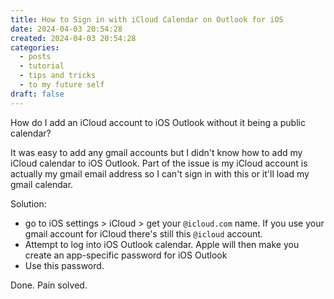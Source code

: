 ```yaml
---
title: How to Sign in with iCloud Calendar on Outlook for iOS
date: 2024-04-03 20:54:28
created: 2024-04-03 20:54:28
categories:
  - posts
  - tutorial
  - tips and tricks
  - to my future self
draft: false
---
```

How do I add an iCloud account to iOS Outlook without it being a public calendar?

It was easy to add any gmail accounts but I didn't know how to add my iCloud calendar to iOS Outlook. Part of the issue is my iCloud account is actually my gmail email address so I can't sign in with this or it'll load my gmail calendar. 

Solution:

- go to iOS settings > iCloud > get your `@icloud.com` name. If you use your gmail account for iCloud there's still this `@icloud` account. 
- Attempt to log into iOS Outlook calendar. Apple will then make you create an app-specific password for iOS Outlook 
- Use this password. 

Done. Pain solved. 